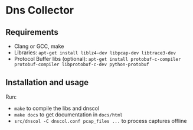 # Dns Collector

## Requirements

* Clang or GCC, make
* Libraries: `apt-get install liblz4-dev libpcap-dev libtrace3-dev` 
* Protocol Buffer libs (optional): `apt-get install protobuf-c-compiler protobuf-compiler libprotobuf-c-dev python-protobuf`

## Installation and usage

Run:
* `make` to compile the libs and dnscol
* `make docs` to get documentation in `docs/html`
* `src/dnscol -C dnscol.conf pcap_files ...` to process captures offline

